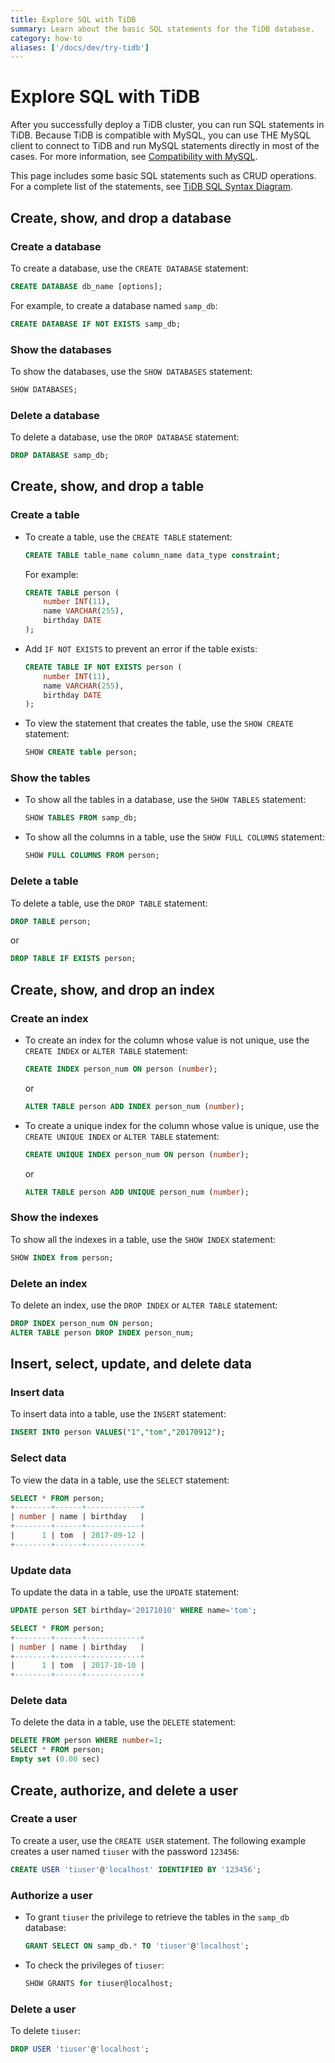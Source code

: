 ```yaml
---
title: Explore SQL with TiDB 
summary: Learn about the basic SQL statements for the TiDB database.
category: how-to
aliases: ['/docs/dev/try-tidb'] 
---
```


# Explore SQL with TiDB

After you successfully deploy a TiDB cluster, you can run SQL statements in TiDB. Because TiDB is compatible with MySQL, you can use THE MySQL client to connect to TiDB and run MySQL statements directly in most of the cases. For more information, see [Compatibility with MySQL](reference/mysql-compatibility.md).

This page includes some basic SQL statements such as CRUD operations. For a complete list of the statements, see [TiDB SQL Syntax Diagram](https://pingcap.github.io/sqlgram/).

## Create, show, and drop a database

### Create a database

To create a database, use the `CREATE DATABASE` statement:

```sql
CREATE DATABASE db_name [options];
```

For example, to create a database named `samp_db`:

```sql
CREATE DATABASE IF NOT EXISTS samp_db;
```

### Show the databases

To show the databases, use the `SHOW DATABASES` statement:

```sql
SHOW DATABASES;
```

### Delete a database

To delete a database, use the `DROP DATABASE` statement:

```sql
DROP DATABASE samp_db;
```

## Create, show, and drop a table

### Create a table

- To create a table, use the `CREATE TABLE` statement:

    ```sql
    CREATE TABLE table_name column_name data_type constraint;
    ```

    For example:

    ```sql
    CREATE TABLE person (
        number INT(11),
        name VARCHAR(255),
        birthday DATE
    );
    ```

- Add `IF NOT EXISTS` to prevent an error if the table exists:

    ```sql
    CREATE TABLE IF NOT EXISTS person (
        number INT(11),
        name VARCHAR(255),
        birthday DATE
    );
    ```

- To view the statement that creates the table, use the `SHOW CREATE` statement:

    ```sql
    SHOW CREATE table person;
    ```

### Show the tables

- To show all the tables in a database, use the `SHOW TABLES` statement:

    ```sql
    SHOW TABLES FROM samp_db;
    ```

- To show all the columns in a table, use the `SHOW FULL COLUMNS` statement:

    ```sql
    SHOW FULL COLUMNS FROM person;
    ```

### Delete a table

To delete a table, use the `DROP TABLE` statement:

```sql
DROP TABLE person;
```

or

```sql
DROP TABLE IF EXISTS person;
```

## Create, show, and drop an index

### Create an index

- To create an index for the column whose value is not unique, use the `CREATE INDEX` or `ALTER TABLE` statement:

    ```sql
    CREATE INDEX person_num ON person (number);
    ```

    or

    ```sql
    ALTER TABLE person ADD INDEX person_num (number);
    ```

- To create a unique index for the column whose value is unique, use the `CREATE UNIQUE INDEX` or `ALTER TABLE` statement:

    ```sql
    CREATE UNIQUE INDEX person_num ON person (number);
    ```

    or

    ```sql
    ALTER TABLE person ADD UNIQUE person_num (number);
    ```

### Show the indexes

To show all the indexes in a table, use the `SHOW INDEX` statement:

```sql
SHOW INDEX from person;
```

### Delete an index

To delete an index, use the `DROP INDEX` or `ALTER TABLE` statement:

```sql
DROP INDEX person_num ON person;
ALTER TABLE person DROP INDEX person_num;
```

## Insert, select, update, and delete data

### Insert data

To insert data into a table, use the `INSERT` statement:

```sql
INSERT INTO person VALUES("1","tom","20170912");
```

### Select data

To view the data in a table, use the `SELECT` statement:

```sql
SELECT * FROM person;
+--------+------+------------+
| number | name | birthday   |
+--------+------+------------+
|      1 | tom  | 2017-09-12 |
+--------+------+------------+
```

### Update data

To update the data in a table, use the `UPDATE` statement:

```sql
UPDATE person SET birthday='20171010' WHERE name='tom';

SELECT * FROM person;
+--------+------+------------+
| number | name | birthday   |
+--------+------+------------+
|      1 | tom  | 2017-10-10 |
+--------+------+------------+
```

### Delete data

To delete the data in a table, use the `DELETE` statement:

```sql
DELETE FROM person WHERE number=1;
SELECT * FROM person;
Empty set (0.00 sec)
```

## Create, authorize, and delete a user

### Create a user

To create a user, use the `CREATE USER` statement. The following example creates a user named `tiuser` with the password `123456`:

```sql
CREATE USER 'tiuser'@'localhost' IDENTIFIED BY '123456';
```

### Authorize a user

- To grant `tiuser` the privilege to retrieve the tables in the `samp_db` database:

    ```sql
    GRANT SELECT ON samp_db.* TO 'tiuser'@'localhost';
    ```

- To check the privileges of `tiuser`:

    ```sql
    SHOW GRANTS for tiuser@localhost;
    ```

### Delete a user

To delete `tiuser`:

```sql
DROP USER 'tiuser'@'localhost';
```
